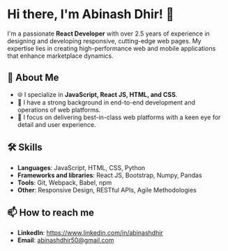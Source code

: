 # Hi there, I'm Abinash Dhir! 👋

I'm a passionate **React Developer** with over 2.5 years of experience in designing and developing responsive, cutting-edge web pages. My expertise lies in creating high-performance web and mobile applications that enhance marketplace dynamics.

## 🚀 About Me

- 🌐 I specialize in **JavaScript, React JS, HTML, and CSS**.
- 💼 I have a strong background in end-to-end development and operations of web platforms.
- 🎨 I focus on delivering best-in-class web platforms with a keen eye for detail and user experience.

## 🛠️ Skills

- **Languages**: JavaScript, HTML, CSS, Python
- **Frameworks and libraries**: React JS, Bootstrap, Numpy, Pandas
- **Tools**: Git, Webpack, Babel, npm
- **Other**: Responsive Design, RESTful APIs, Agile Methodologies


## 📫 How to reach me

- **LinkedIn**: https://www.linkedin.com/in/abinashdhir
- **Email**: abinashdhir50@gmail.com

